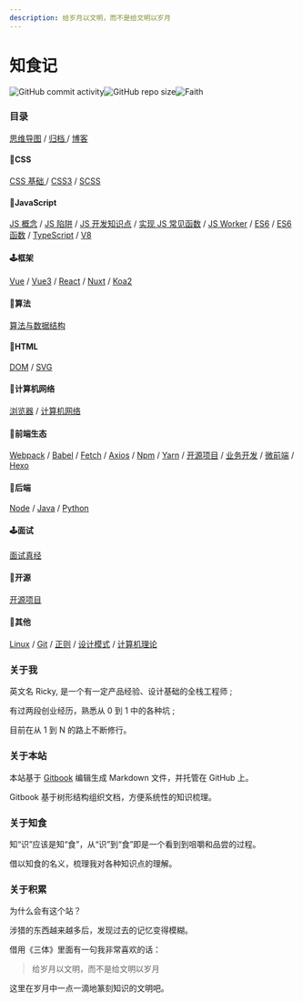 ```yaml
---
description: 给岁月以文明，而不是给文明以岁月
---
```


# 知食记

![GitHub commit activity](https://img.shields.io/github/commit-activity/w/imrickywong/mind)![GitHub repo size](https://img.shields.io/github/repo-size/imrickywong/mind)![Faith](https://img.shields.io/badge/DO%20HAVE%20THE%20FAITH-yes-blue)

### 目录

[思维导图](mind-maps.md) / [归档 ](archive.md)/ [博客](blog/) 

#### 🎃CSS

[CSS 基础 ](css/css-basis/)/ [CSS3](css/css3/) / [SCSS](css/scss/)

####  🎉JavaScript 

[JS 概念](javascript/js-concept/) / [JS 陷阱](javascript/js-trap/) / [JS 开发知识点](javascript/js-kai-fa-zhi-shi-dian/) / [实现 JS 常见函数](javascript/chang-jian-han-shu/) / [JS Worker](javascript/js-worker/) / [ES6](javascript/es6-1/) / [ES6 函数](javascript/es6-han-shu/) / [TypeScript](javascript/typescript/) / [V8](javascript/v8/)

#### 🕹️框架

[Vue](framework/vue-1/) / [Vue3](framework/vue3/) / [React](framework/react/) / [Nuxt](framework/nuxt/) / [Koa2](framework/koa2/)

#### 🎯算法

[算法与数据结构](algorithm/suan-fa-yu-shu-ju-jie-gou/)

#### 🎁HTML

[DOM](html/dom/) / [SVG](html/svg/)

#### 🏈计算机网络

[浏览器](network/liu-lan-qi/) / [计算机网络](network/ji-suan-ji-wang-luo/)

#### 🥊前端生态

[Webpack](frontend-ecosystem/webpack/) / [Babel](frontend-ecosystem/babel.md) / [Fetch](frontend-ecosystem/fetch/) / [Axios](frontend-ecosystem/axios-1/) / [Npm](frontend-ecosystem/npm/) / [Yarn](frontend-ecosystem/yarn/) / [开源项目](open-source/open-source-project/) / [业务开发](frontend-ecosystem/ye-wu-kai-fa/) / [微前端](frontend-ecosystem/wei-qian-duan/) / [Hexo](frontend-ecosystem/hexo-1/) 

#### 🏀后端

[Node](backend/node/) / [Java](backend/java/) / [Python](backend/python/)

#### 🕹️面试

[面试真经](interview/inverview-record/)

#### 🤖开源

[开源项目](open-source/open-source-project/)

#### 🧸其他

[Linux](other/linux/) / [Git](other/git/) / [正则](other/zheng-ze/) / [设计模式](other/she-ji-mo-shi-1/) / [计算机理论](other/ji-suan-ji-li-lun/)

### 关于我

英文名 Ricky, 是一个有一定产品经验、设计基础的全栈工程师 ;

有过两段创业经历，熟悉从 0 到 1 中的各种坑 ; 

目前在从 1 到 N 的路上不断修行。

### 关于本站

本站基于 [Gitbook](https://gitbook.com) 编辑生成 Markdown 文件，并托管在 GitHub 上。

Gitbook 基于树形结构组织文档，方便系统性的知识梳理。

### 关于知食 

知“识”应该是知“食”，从“识”到“食”即是一个看到到咀嚼和品尝的过程。

借以知食的名义，梳理我对各种知识点的理解。

### 关于积累

为什么会有这个站？ 

涉猎的东西越来越多后，发现过去的记忆变得模糊。

借用《三体》里面有一句我非常喜欢的话：

> 给岁月以文明，而不是给文明以岁月

这里在岁月中一点一滴地篆刻知识的文明吧。

